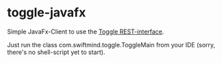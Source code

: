 toggle-javafx
=============

Simple JavaFx-Client to use the <a href="https://www.toggl.com/public/api">Toggle REST-interface</a>.

Just run the class com.swiftmind.toggle.ToggleMain from your IDE (sorry, there's no shell-script yet to start).
